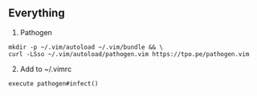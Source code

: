 ## Everything

1. Pathogen
```
mkdir -p ~/.vim/autoload ~/.vim/bundle && \
curl -LSso ~/.vim/autoload/pathogen.vim https://tpo.pe/pathogen.vim
```

2. Add to ~/.vimrc

```
execute pathogen#infect()
```
